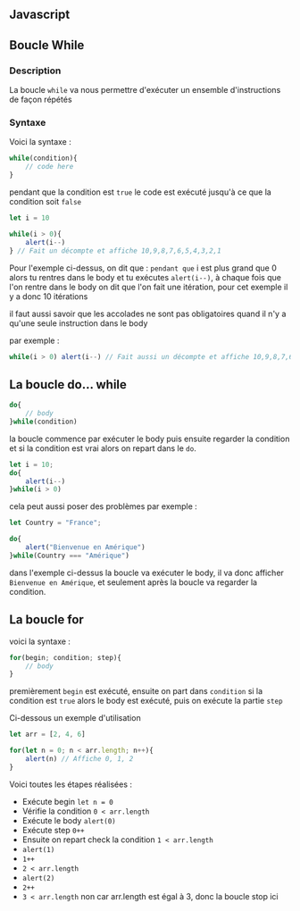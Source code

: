 ## Javascript

## Boucle While

### Description

La boucle `while` va nous permettre d'exécuter un ensemble d'instructions de façon répétés

### Syntaxe

Voici la syntaxe :

```js
while(condition){
    // code here
}
```

pendant que la condition est `true` le code est exécuté jusqu'à ce que la condition soit `false`

```js
let i = 10

while(i > 0){
    alert(i--)
} // Fait un décompte et affiche 10,9,8,7,6,5,4,3,2,1
```

Pour l'exemple ci-dessus, on dit que : `pendant que` i est plus grand que 0 alors tu rentres dans le body et tu exécutes `alert(i--)`, à chaque fois que l'on rentre dans le body on dit que l'on fait une itération, pour cet exemple il y a donc 10 itérations

il faut aussi savoir que les accolades ne sont pas obligatoires quand il n'y a qu'une seule instruction dans le body

par exemple :

```js
while(i > 0) alert(i--) // Fait aussi un décompte et affiche 10,9,8,7,6,5,4,3,2,1
```

## La boucle do... while

```js
do{
    // body
}while(condition)
```

la boucle commence par exécuter le body puis ensuite regarder la condition et si la condition est vrai alors on repart dans le `do`.

```js
let i = 10;
do{
    alert(i--)
}while(i > 0)
```

cela peut aussi poser des problèmes par exemple : 

```js
let Country = "France";

do{
    alert("Bienvenue en Amérique")
}while(Country === "Amérique")
```

dans l'exemple ci-dessus la boucle va exécuter le body, il va donc afficher `Bienvenue en Amérique`, et seulement après la boucle va regarder la condition.

## La boucle for

voici la syntaxe :

```js
for(begin; condition; step){
    // body
}
```

premièrement `begin` est exécuté, ensuite on part dans `condition` si la condition est `true` alors le body est exécuté, puis on exécute la partie `step`

Ci-dessous un exemple d'utilisation 

```js
let arr = [2, 4, 6]

for(let n = 0; n < arr.length; n++){
    alert(n) // Affiche 0, 1, 2
}
```

Voici toutes les étapes réalisées :

*   Exécute begin `let n = 0`
*   Vérifie la condition `0 < arr.length`
*   Exécute le body `alert(0)`
*   Exécute step `0++`
*   Ensuite on repart check la condition `1 < arr.length`
*   `alert(1)`
*   `1++`
*   `2 < arr.length`
*   `alert(2)`
*   `2++`
*   `3 < arr.length` non car arr.length est égal à 3, donc la boucle stop ici
